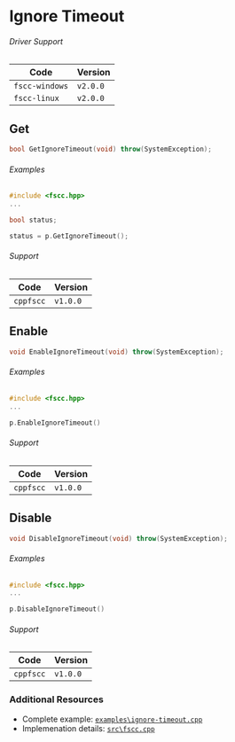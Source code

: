 # Ignore Timeout

###### Driver Support
| Code           | Version
| -------------- | --------
| `fscc-windows` | `v2.0.0` 
| `fscc-linux`   | `v2.0.0` 


## Get
```c++
bool GetIgnoreTimeout(void) throw(SystemException);
```


###### Examples
```c++
#include <fscc.hpp>
...

bool status;

status = p.GetIgnoreTimeout();
```

###### Support
| Code      | Version
| --------- | --------
| `cppfscc` | `v1.0.0`


## Enable
```c++
void EnableIgnoreTimeout(void) throw(SystemException);
```

###### Examples
```c++
#include <fscc.hpp>
...

p.EnableIgnoreTimeout()
```

###### Support
| Code      | Version
| --------- | --------
| `cppfscc` | `v1.0.0`


## Disable
```c++
void DisableIgnoreTimeout(void) throw(SystemException);
```

###### Examples
```c++
#include <fscc.hpp>
...

p.DisableIgnoreTimeout()
```

###### Support
| Code      | Version
| --------- | --------
| `cppfscc` | `v1.0.0`


### Additional Resources
- Complete example: [`examples\ignore-timeout.cpp`](https://github.com/commtech/cppfscc/blob/master/examples/ignore-timeout.cpp)
- Implemenation details: [`src\fscc.cpp`](https://github.com/commtech/cppfscc/blob/master/src/fscc.cpp)
